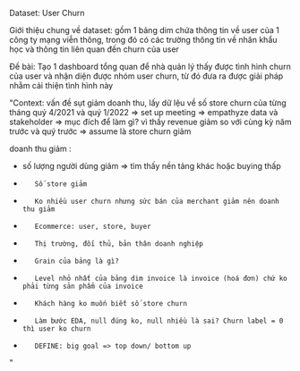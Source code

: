 Dataset: User Churn													
													
Giới thiệu chung về dataset: gồm 1 bảng dim chứa thông tin về user của 1 công ty mạng viễn thông, trong đó có các trường thông tin về nhân khẩu học và thông tin liên quan đến churn của user													
													
Đề bài:	Tạo 1 dashboard tổng quan để nhà quản lý thấy được tình hình churn của user và nhận diện được nhóm user churn, từ đó đưa ra được giải pháp nhằm cải thiện tình hình này												
													
													
"Context: vấn đề sụt giảm doanh thu, lấy dữ lệu về số store churn của từng tháng quý 4/2021 và quý 1/2022 => set up meeting => empathyze data và stakeholder => mục đích để làm gì? vì thấy revenue giảm so với cùng kỳ năm trước và quý trước => assume là store churn giảm 

doanh thu giảm : 
- số lượng người dùng giảm => tìm thấy nền tảng khác hoặc buying thấp
-        Số store giảm
-        Ko nhiều user churn nhưng sức bán của merchant giảm nên doanh thu giảm
-        Ecommerce: user, store, buyer
-        Thị trường, đối thủ, bản thân doanh nghiệp
-        Grain của bảng là gì?
-        Level nhỏ nhất của bảng dim invoice là invoice (hoá đơn) chứ ko phải từng sản phẩm của invoice
-        Khách hàng ko muốn biết số store churn 
-        Làm bước EDA, null đúng ko, null nhiều là sai? Churn label = 0 thì user ko churn
-        DEFINE: big goal => top down/ bottom up
"													
